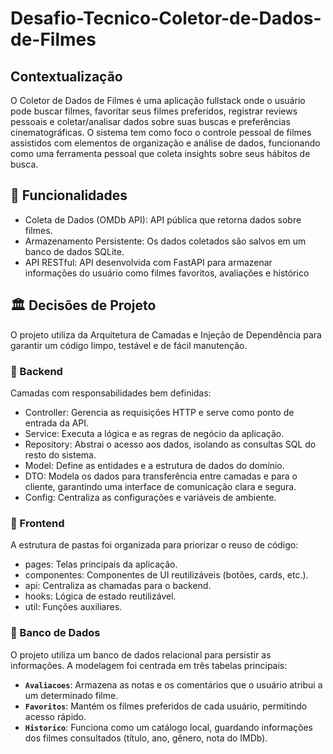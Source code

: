 # Desafio-Tecnico-Coletor-de-Dados-de-Filmes

## Contextualização
O Coletor de Dados de Filmes é uma aplicação fullstack onde o usuário pode buscar filmes, 
favoritar seus filmes preferidos, registrar reviews pessoais e 
coletar/analisar dados sobre suas buscas e preferências cinematográficas. 
O sistema tem como foco o controle pessoal de filmes assistidos com elementos de 
organização e análise de dados, funcionando como uma ferramenta pessoal que 
coleta insights sobre seus hábitos de busca.


## 🎯 Funcionalidades

- Coleta de Dados (OMDb API): API pública que retorna dados sobre filmes.
- Armazenamento Persistente: Os dados coletados são salvos em um banco de dados SQLite.
- API RESTful:  API desenvolvida com FastAPI para armazenar informações do usuário como filmes favoritos, avaliações e histórico


## 🏛️ Decisões de Projeto
O projeto utiliza da Arquitetura de Camadas e Injeção de Dependência para garantir um código limpo, testável e de fácil manutenção.

### 🧠 Backend
Camadas com responsabilidades bem definidas:

- Controller: Gerencia as requisições HTTP e serve como ponto de entrada da API.
- Service: Executa a lógica e as regras de negócio da aplicação.
- Repository: Abstrai o acesso aos dados, isolando as consultas SQL do resto do sistema.
- Model: Define as entidades e a estrutura de dados do domínio.
- DTO: Modela os dados para transferência entre camadas e para o cliente, garantindo uma interface de comunicação clara e segura.
- Config: Centraliza as configurações e variáveis de ambiente.

### 🎨 Frontend
A estrutura de pastas foi organizada para priorizar o reuso de código:

- pages: Telas principais da aplicação.
- componentes: Componentes de UI reutilizáveis (botões, cards, etc.).
- api: Centraliza as chamadas para o backend.
- hooks: Lógica de estado reutilizável.
- util: Funções auxiliares.


### 💾 Banco de Dados
O projeto utiliza um banco de dados relacional para persistir as informações. A modelagem foi centrada em três tabelas principais:

-   **`Avaliacoes`**: Armazena as notas e os comentários que o usuário atribui a um determinado filme.
-   **`Favoritos`**: Mantém os filmes preferidos de cada usuário, permitindo acesso rápido.
-   **`Historico`**: Funciona como um catálogo local, guardando informações dos filmes consultados (título, ano, gênero, nota do IMDb).
